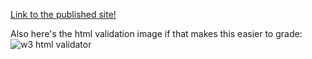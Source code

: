 [Link to the published site!](manicalhamster.github.io/CSE110-L2)

Also here's the html validation image if that makes this easier to grade:  
![w3 html validator]('./screenshots/w3_html_validator.png')
